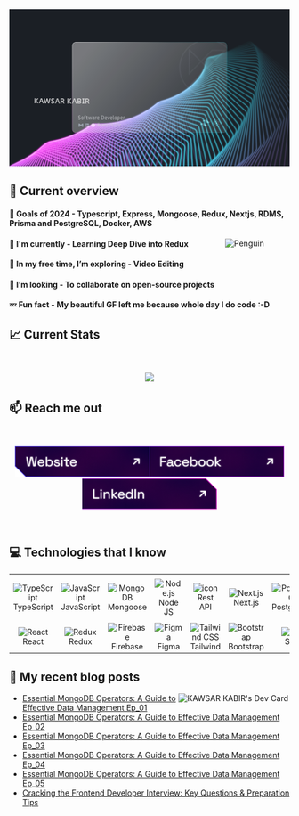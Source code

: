 <a href="https://www.linkedin.com/in/kawsarkabir">
    <img src="./images/banner.svg"/>
</a>

## :eyes: Current overview

#### 🥅 Goals of 2024 - Typescript, Express, Mongoose, Redux, Nextjs, RDMS, Prisma and PostgreSQL, Docker, AWS

<img align="right" src="https://raw.githubusercontent.com/Tarikul-Islam-Anik/Animated-Fluent-Emojis/master/Emojis/Animals/Penguin.png" alt="Penguin" width="23%" />

#### 🧣 I'm currently - Learning Deep Dive into Redux

#### 🌱 In my free time, I’m exploring - Video Editing

#### 🤝 I’m looking - To collaborate on open-source projects

#### 💤 Fun fact - My beautiful GF left me because whole day I do code :-D

## :chart_with_upwards_trend: Current Stats

<br />
<p align="center">
  <img width="60%" src="https://github-readme-streak-stats.herokuapp.com?user=kawsarkabir&theme=react&hide_border=true&background=0D1117&stroke=0D1117&fire=FF1CF7&sideLabels=00F0FF&currStreakNum=FF1CF7&ring=FF1CF7&currStreakLabel=FF1CF7&sideNums=00F0FF" />
</p>

## :mailbox: Reach me out

<br/>

**_<p align="center"> [<img height="55" src="./images/icons/website.png">](https://kawsarkabir.com)[<img height="55" src="./images/icons/facebook.png">](https://www.facebook.com/devkawsarkabir)[<img height="55" src="./images/icons/linkedin.png">](https://www.linkedin.com/in/kawsarkabir) </p>_**

<br/>

## :computer: Technologies that I know

<table align="center">
  <tr>
    <td align="center" width="96">
        <img src="https://skillicons.dev/icons?i=ts" alt="TypeScript" width="60" height="60" />
      <br>TypeScript
    </td>
     <td align="center" width="96">
        <img src="https://skillicons.dev/icons?i=js" alt="JavaScript" width="60" height="60" />
      <br>JavaScript
    </td>
    <td align="center" width="96">
        <img src="https://skillicons.dev/icons?i=mongodb" alt="MongoDB" width="60" height="60" />
      <br>Mongoose
    </td>
    <td align="center" width="96">
        <img src="https://skillicons.dev/icons?i=nodejs" alt="Node.js" width="60" height="60" />
      <br>Node JS
    </td>
    <td align="center" width="96">
      <img src="https://techstack-generator.vercel.app/restapi-icon.svg" alt="icon" width="60" height="60" />
      <br>Rest API
    </td>
    <td align="center" width="96">
        <img src="https://skillicons.dev/icons?i=nextjs" alt="Next.js" width="60" height="60" />
      <br>Next.js
    </td>
     <td align="center" width="96">
        <img src="https://skillicons.dev/icons?i=postgresql" width="60" height="60" alt="PostgreSQL" />
      <br>PostgreSQL
    </td>
    <td align="center" width="96">
        <img src="https://skillicons.dev/icons?i=express" alt="Express.js" width="60" height="60" />
      <br>Express 
    </td>
   <td align="center" width="96">
        <img src="./images/icons/shadcnui.png" alt="shadcn/ui logo" width="60" height="60" />
      <br>shadcn/ui
   </td>
  </tr>
  <tr>
   <td align="center" width="96">
        <img src="https://skillicons.dev/icons?i=react" alt="React" width="60" height="60" />
      <br>React
    </td>
   <td align="center" width="96">
        <img src="https://skillicons.dev/icons?i=redux" alt="Redux" width="60" height="60" />
      <br>Redux
    </td>
    <td align="center" width="96">
        <img src="https://skillicons.dev/icons?i=firebase" width="60" height="60" alt="Firebase" />
      <br>Firebase
    </td>
    <td align="center" width="96">
        <img src="https://skillicons.dev/icons?i=figma" width="60" height="60" alt="Figma" />
      <br>Figma
    </td>
    <td align="center" width="96">
        <img src="https://skillicons.dev/icons?i=tailwindcss" alt="Tailwind CSS" width="60" height="60" />
      <br>Tailwind
    </td>
      <td align="center" width="96">
        <img src="https://skillicons.dev/icons?i=bootstrap" width="60" height="60" alt="Bootstrap" />
      <br>Bootstrap
    </td>
    <td align="center" width="96">
        <img src="https://skillicons.dev/icons?i=scss" width="60" height="60" alt="CSS" />
      <br>Sass
    </td>
    <td align="center" width="96">
        <img src="https://skillicons.dev/icons?i=css" width="60" height="60" alt="CSS" />
      <br>CSS3
    </td>
    <td align="center" width="96">
        <img src="https://skillicons.dev/icons?i=html" width="60" height="60" alt="HTML5" />
      <br>HTML5
    </td>
  </tr>
</table>

## :book: My recent blog posts

<div align="left">
<a href="https://app.daily.dev/kawsarkabir"><img align="right" src="https://api.daily.dev/devcards/v2/jNzsi9NSoX9kenVUG7RKP.png?type=default&r=xfh" width="200" alt="KAWSAR KABIR's Dev Card"/></a>
</div>

- [Essential MongoDB Operators: A Guide to Effective Data Management Ep_01](https://www.linkedin.com/pulse/insertone-insertmany-find-findone-mongodb-kawsar-kabir-sk4ic/)
- [Essential MongoDB Operators: A Guide to Effective Data Management Ep_02](https://shorturl.at/JpbPV)
- [Essential MongoDB Operators: A Guide to Effective Data Management Ep_03](https://www.linkedin.com/pulse/nin-implicit-mongodb-example-kawsar-kabir-eafrc/)
- [Essential MongoDB Operators: A Guide to Effective Data Management Ep_04](https://www.linkedin.com/pulse/exists-type-size-mongodb-example-kawsar-kabir-molee/?trackingId=WrOtW0JlTcSiBx5Z03PO%2Fw%3D%3D)
- [Essential MongoDB Operators: A Guide to Effective Data Management Ep_05](https://dev.to/kawsarkabir/all-and-elemmatch-in-mongodb-4od6)
- [Cracking the Frontend Developer Interview: Key Questions & Preparation Tips](https://dev.to/kawsarkabir/cracking-the-frontend-developer-interview-what-you-need-to-know-3fp2)
